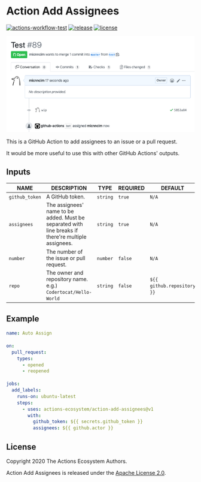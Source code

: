 # Action Add Assignees

[![actions-workflow-test][actions-workflow-test-badge]][actions-workflow-test]
[![release][release-badge]][release]
[![license][license-badge]][license]

![screenshot](./docs/assets/screenshot.png)

This is a GitHub Action to add assignees to an issue or a pull request.

It would be more useful to use this with other GitHub Actions' outputs.

## Inputs

|      NAME      |                                             DESCRIPTION                                             |   TYPE   | REQUIRED |          DEFAULT           |
| -------------- | --------------------------------------------------------------------------------------------------- | -------- | -------- | -------------------------- |
| `github_token` | A GitHub token.                                                                                     | `string` | `true`   | `N/A`                      |
| `assignees`    | The assignees' name to be added. Must be separated with line breaks if there're multiple assignees. | `string` | `true`   | `N/A`                      |
| `number`       | The number of the issue or pull request.                                                            | `number` | `false`  | `N/A`                      |
| `repo`         | The owner and repository name. e.g.) `Codertocat/Hello-World`                                       | `string` | `false`  | `${{ github.repository }}` |

## Example

```yaml
name: Auto Assign

on:
  pull_request:
    types:
      - opened
      - reopened

jobs:
  add_labels:
    runs-on: ubuntu-latest
    steps:
      - uses: actions-ecosystem/action-add-assignees@v1
        with:
          github_token: ${{ secrets.github_token }}
          assignees: ${{ github.actor }}
```

## License

Copyright 2020 The Actions Ecosystem Authors.

Action Add Assignees is released under the [Apache License 2.0](./LICENSE).

<!-- badge links -->

[actions-workflow-test]: https://github.com/actions-ecosystem/action-get-merged-pull-request/actions?query=workflow%3ATest
[actions-workflow-test-badge]: https://img.shields.io/github/workflow/status/actions-ecosystem/action-get-merged-pull-request/Test?label=Test&style=for-the-badge&logo=github

[release]: https://github.com/actions-ecosystem/action-get-merged-pull-request/releases
[release-badge]: https://img.shields.io/github/v/release/actions-ecosystem/action-get-merged-pull-request?style=for-the-badge&logo=github

[license]: LICENSE
[license-badge]: https://img.shields.io/github/license/actions-ecosystem/action-get-merged-pull-request?style=for-the-badge
